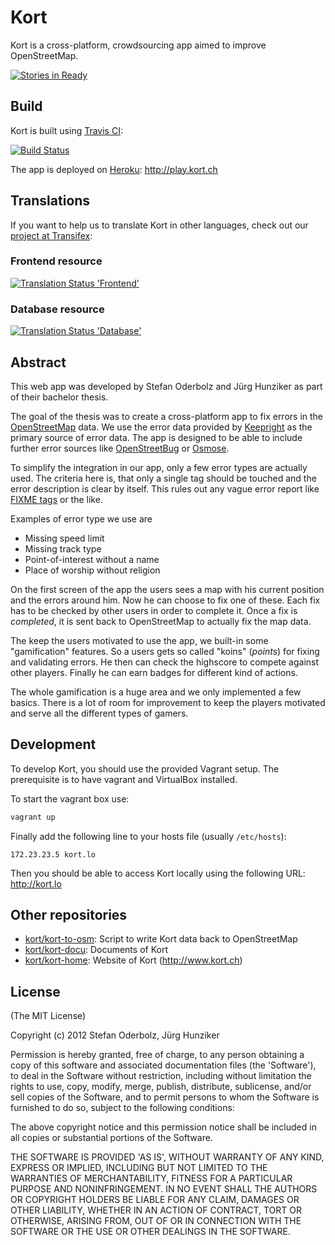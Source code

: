 # Kort

Kort is a cross-platform, crowdsourcing app aimed to improve OpenStreetMap.

[![Stories in Ready](https://badge.waffle.io/kort/kort.png?label=ready&title=Ready)](http://waffle.io/kort/kort)

## Build

Kort is built using [Travis CI](https://travis-ci.org):

[![Build Status](https://api.travis-ci.org/kort/kort.png?branch=master)](http://travis-ci.org/kort/kort)

The app is deployed on [Heroku](https://www.heroku.com/): http://play.kort.ch

## Translations

If you want to help us to translate Kort in other languages, check out our [project at Transifex](https://www.transifex.com/projects/p/kort/):

### Frontend resource
[![Translation Status 'Frontend'](https://www.transifex.com/projects/p/kort/resource/frontend/chart/image_png)](https://www.transifex.com/projects/p/kort/resource/frontend/)

### Database resource
[![Translation Status 'Database'](https://www.transifex.com/projects/p/kort/resource/database/chart/image_png)](https://www.transifex.com/projects/p/kort/resource/database/)

## Abstract

This web app was developed by Stefan Oderbolz and Jürg Hunziker as part of their bachelor thesis.

The goal of the thesis was to create a cross-platform app to fix errors in the [OpenStreetMap](http://www.openstreetmap.org/) data.
We use the error data provided by [Keepright](http://www.keepright.at/) as the primary source of error data. The app is designed to be able to include further error sources like [OpenStreetBug](http://openstreetbugs.schokokeks.org/) or [Osmose](http://osmose.openstreetmap.fr/map/).

To simplify the integration in our app, only a few error types are actually used. The criteria here is, that only a single tag should be touched and the error description is clear by itself.
This rules out any vague error report like [FIXME tags](http://wiki.openstreetmap.org/wiki/Key:fixme) or the like.

Examples of error type we use are

* Missing speed limit
* Missing track type
* Point-of-interest without a name
* Place of worship without religion

On the first screen of the app the users sees a map with his current position and the errors around him.
Now he can choose to fix one of these. Each fix has to be checked by other users in order to complete it.
Once a fix is _completed_, it is sent back to OpenStreetMap to actually fix the map data.

The keep the users motivated to use the app, we built-in some "gamification" features.
So a users gets so called "koins" (_points_) for fixing and validating errors.
He then can check the highscore to compete against other players.
Finally he can earn badges for different kind of actions.

The whole gamification is a huge area and we only implemented a few basics.
There is a lot of room for improvement to keep the players motivated and  serve all the different types of gamers.

## Development

To develop Kort, you should use the provided Vagrant setup. The prerequisite is to have vagrant and VirtualBox installed.

To start the vagrant box use:

```bash
vagrant up
```

Finally add the following line to your hosts file (usually `/etc/hosts`):

```
172.23.23.5 kort.lo
```

Then you should be able to access Kort locally using the following URL: http://kort.lo

## Other repositories

* [kort/kort-to-osm](https://github.com/kort/kort-to-osm): Script to write Kort data back to OpenStreetMap
* [kort/kort-docu](https://github.com/kort/kort-docu): Documents of Kort
* [kort/kort-home](https://github.com/kort/kort-home): Website of Kort (http://www.kort.ch)

## License

(The MIT License)

Copyright (c) 2012 Stefan Oderbolz, Jürg Hunziker

Permission is hereby granted, free of charge, to any person obtaining
a copy of this software and associated documentation files (the
'Software'), to deal in the Software without restriction, including
without limitation the rights to use, copy, modify, merge, publish,
distribute, sublicense, and/or sell copies of the Software, and to
permit persons to whom the Software is furnished to do so, subject to
the following conditions:

The above copyright notice and this permission notice shall be
included in all copies or substantial portions of the Software.

THE SOFTWARE IS PROVIDED 'AS IS', WITHOUT WARRANTY OF ANY KIND,
EXPRESS OR IMPLIED, INCLUDING BUT NOT LIMITED TO THE WARRANTIES OF
MERCHANTABILITY, FITNESS FOR A PARTICULAR PURPOSE AND NONINFRINGEMENT.
IN NO EVENT SHALL THE AUTHORS OR COPYRIGHT HOLDERS BE LIABLE FOR ANY
CLAIM, DAMAGES OR OTHER LIABILITY, WHETHER IN AN ACTION OF CONTRACT,
TORT OR OTHERWISE, ARISING FROM, OUT OF OR IN CONNECTION WITH THE
SOFTWARE OR THE USE OR OTHER DEALINGS IN THE SOFTWARE.
